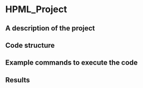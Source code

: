 # HPML_Project

## A description of the project

## Code structure


## Example commands to execute the code        


## Results